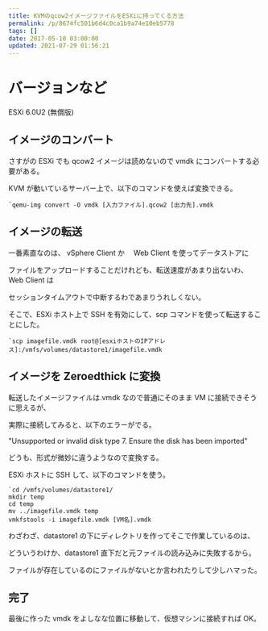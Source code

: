 ```yaml
---
title: KVMのqcow2イメージファイルをESXiに持ってくる方法
permalink: /p/8674fc501b6d4c0ca1b9a74e10eb5778
tags: []
date: 2017-05-10 03:00:00
updated: 2021-07-29 01:56:21
---
```


# バージョンなど

ESXi 6.0U2 (無償版)

## イメージのコンバート

さすがの ESXi でも qcow2 イメージは読めないので vmdk にコンバートする必要がある。

KVM が動いているサーバー上で、以下のコマンドを使えば変換できる。

```
`qemu-img convert -O vmdk [入力ファイル].qcow2 [出力先].vmdk
```

## イメージの転送

一番素直なのは、 vSphere Client か　 Web Client を使ってデータストアに

ファイルをアップロードすることだけれども、転送速度があまり出ないわ、Web Client は

セッションタイムアウトで中断するわであまりうれしくない。

そこで、ESXi ホスト上で SSH を有効にして、scp コマンドを使って転送することにした。

```
`scp imagefile.vmdk root@[esxiホストのIPアドレス]:/vmfs/volumes/datastore1/imagefile.vmdk
```

## イメージを Zeroedthick に変換

転送したイメージファイルは.vmdk なので普通にそのまま VM に接続できそうに思えるが、

実際に接続してみると、以下のエラーがでる。

"Unsupported or invalid disk type 7. Ensure the disk has been imported"

どうも、形式が微妙に違うようなので変換する。

ESXi ホストに SSH して、以下のコマンドを使う。

```
`cd /vmfs/volumes/datastore1/
mkdir temp
cd temp
mv ../imagefile.vmdk temp
vmkfstools -i imagefile.vmdk [VM名].vmdk
```

わざわざ、datastore1 の下にディレクトリを作ってそこで作業しているのは、

どういうわけか、datastore1 直下だと元ファイルの読み込みに失敗するから。

ファイルが存在しているのにファイルがないとか言われたりして少しハマった。

## 完了

最後に作った vmdk をよしなな位置に移動して、仮想マシンに接続すれば OK。
